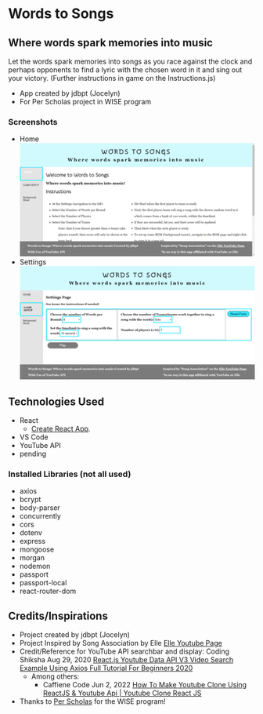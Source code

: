 # Words to Songs
## Where words spark memories into music

Let the words spark memories into songs as you race against the clock and perhaps opponents to find a lyric with the chosen word in it and sing out your victory.
(Further instructions in game on the Instructions.js)

- App created by jdbpt (Jocelyn)
- For Per Scholas  project in WISE program

### Screenshots
- Home
![Screenshot of the Home page of game](./assets/mod3HomeScreenShot.png)
- Settings
![Screenshot of the Setting page of Game Setup of the game](./assets/mod3SettingsScreenShot.png)

## Technologies Used

- React
    -  [Create React App](https://github.com/facebook/create-react-app).
- VS Code
- YouTube API
- pending

### Installed Libraries (not all used)

- axios
- bcrypt
- body-parser
- concurrently
- cors
- dotenv
- express
- mongoose
- morgan
- nodemon
- passport
- passport-local
- react-router-dom

## Credits/Inspirations

- Project created by jdbpt (Jocelyn)
- Project Inspired by Song Association by Elle [Elle Youtube Page](https://www.youtube.com/@ELLE)
- Credit/Reference for YouTube API searchbar and display: Coding Shiksha Aug 29, 2020 [React.js Youtube Data API V3 Video Search Example Using Axios Full Tutorial For Beginners 2020](https://www.youtube.com/watch?v=44-Kx5ZZTsY&t=1s)
    - Among others: 
        - Caffiene Code Jun 2, 2022 [How To Make Youtube Clone Using ReactJS & Youtube Api | Youtube Clone React JS](https://www.youtube.com/watch?v=XWePdlCGTno)
- Thanks to [Per Scholas](https://perscholas.org/) for the WISE program!




